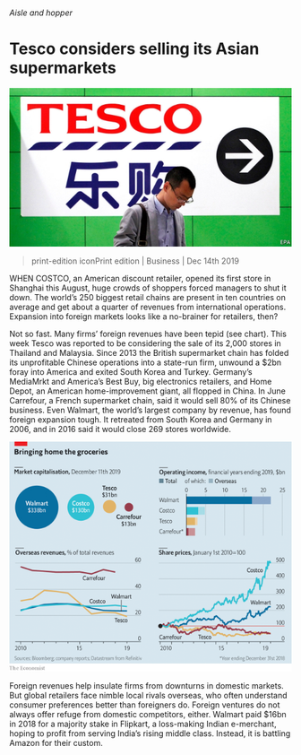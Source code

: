 ###### Aisle and hopper

# Tesco considers selling its Asian supermarkets 

![image](images/20191214_wbp502.jpg) 

> print-edition iconPrint edition | Business | Dec 14th 2019 

WHEN COSTCO, an American discount retailer, opened its first store in Shanghai this August, huge crowds of shoppers forced managers to shut it down. The world’s 250 biggest retail chains are present in ten countries on average and get about a quarter of revenues from international operations. Expansion into foreign markets looks like a no-brainer for retailers, then? 

Not so fast. Many firms’ foreign revenues have been tepid (see chart). This week Tesco was reported to be considering the sale of its 2,000 stores in Thailand and Malaysia. Since 2013 the British supermarket chain has folded its unprofitable Chinese operations into a state-run firm, unwound a $2bn foray into America and exited South Korea and Turkey. Germany’s MediaMrkt and America’s Best Buy, big electronics retailers, and Home Depot, an American home-improvement giant, all flopped in China. In June Carrefour, a French supermarket chain, said it would sell 80% of its Chinese business. Even Walmart, the world’s largest company by revenue, has found foreign expansion tough. It retreated from South Korea and Germany in 2006, and in 2016 said it would close 269 stores worldwide. 

![image](images/20191214_WBC726.png) 

Foreign revenues help insulate firms from downturns in domestic markets. But global retailers face nimble local rivals overseas, who often understand consumer preferences better than foreigners do. Foreign ventures do not always offer refuge from domestic competitors, either. Walmart paid $16bn in 2018 for a majority stake in Flipkart, a loss-making Indian e-merchant, hoping to profit from serving India’s rising middle class. Instead, it is battling Amazon for their custom. 

